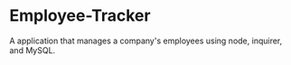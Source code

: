# Employee-Tracker
A application that manages a company's employees using node, inquirer, and MySQL.

